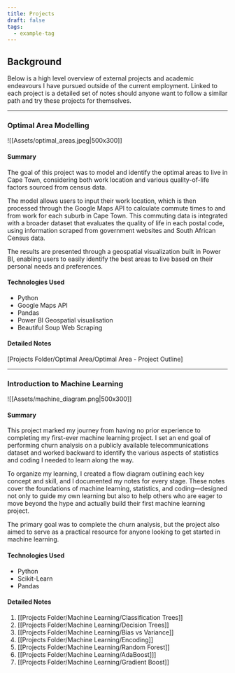 ```yaml
---
title: Projects
draft: false
tags:
  - example-tag
---
```

## Background

Below is a high level overview of external projects and academic endeavours I have pursued outside of the current employment. Linked to each project is a detailed set of notes should anyone want to follow a similar path and try these projects for themselves.


---


### Optimal Area Modelling

![[Assets/optimal_areas.jpeg|500x300]]


#### Summary
The goal of this project was to model and identify the optimal areas to live in Cape Town, considering both work location and various quality-of-life factors sourced from census data.

The model allows users to input their work location, which is then processed through the Google Maps API to calculate commute times to and from work for each suburb in Cape Town. This commuting data is integrated with a broader dataset that evaluates the quality of life in each postal code, using information scraped from government websites and South African Census data.

The results are presented through a geospatial visualization built in Power BI, enabling users to easily identify the best areas to live based on their personal needs and preferences.

#### Technologies Used
- Python
- Google Maps API
- Pandas
- Power BI Geospatial visualisation
- Beautiful Soup Web Scraping

#### Detailed Notes

[Projects Folder/Optimal Area/Optimal Area - Project Outline]

---

### Introduction to Machine Learning


![[Assets/machine_diagram.png|500x300]]

#### Summary

This project marked my journey from having no prior experience to completing my first-ever machine learning project. I set an end goal of performing churn analysis on a publicly available telecommunications dataset and worked backward to identify the various aspects of statistics and coding I needed to learn along the way.

To organize my learning, I created a flow diagram outlining each key concept and skill, and I documented my notes for every stage. These notes cover the foundations of machine learning, statistics, and coding—designed not only to guide my own learning but also to help others who are eager to move beyond the hype and actually build their first machine learning project.

The primary goal was to complete the churn analysis, but the project also aimed to serve as a practical resource for anyone looking to get started in machine learning.

#### Technologies Used
- Python
- Scikit-Learn
- Pandas

#### Detailed Notes

1. [[Projects Folder/Machine Learning/Classification Trees]]
2. [[Projects Folder/Machine Learning/Decision Trees]]
3. [[Projects Folder/Machine Learning/Bias vs Variance]]
4. [[Projects Folder/Machine Learning/Encoding]]
5. [[Projects Folder/Machine Learning/Random Forest]]
6. [[Projects Folder/Machine Learning/AdaBoost]]]
7. [[Projects Folder/Machine Learning/Gradient Boost]]